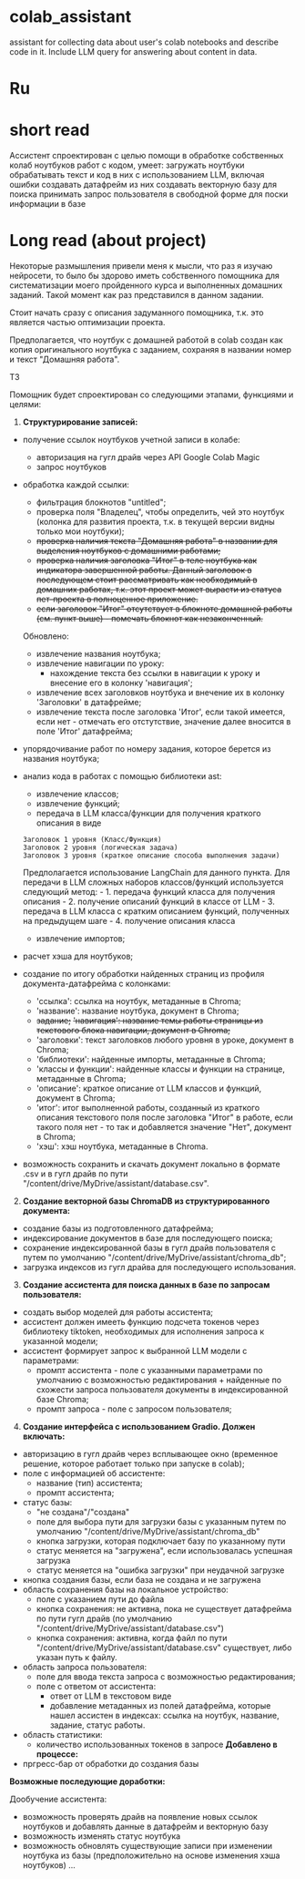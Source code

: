 # colab_assistant
assistant for collecting data about user's colab notebooks and describe code in it. Include LLM query for answering about content in data.

# Ru

# short read

Ассистент спроектирован с целью помощи в обработке собственных колаб ноутбуков работ с кодом, умеет:
    загружать ноутбуки
    обрабатывать текст и код в них с использованием LLM, включая ошибки 
    создавать датафрейм из них
    создавать векторную базу для поиска
    принимать запрос пользователя в свободной форме для поски информации в базе

# Long read (about project)

Некоторые размышления привели меня к мысли, что раз я изучаю нейросети, то было бы здорово иметь собственного помощника для систематизации моего пройденного курса и выполненных домашних заданий. Такой момент как раз представился в данном задании.

Стоит начать сразу с описания задуманного помощника, т.к. это является частью оптимизации проекта.

Предполагается, что ноутбук с домашней работой в colab создан как копия оригинального ноутбука с заданием, сохраняя в названии номер и текст "Домашняя работа".

ТЗ

Помощник будет спроектирован со следующими этапами, функциями и целями:

1) **Структурирование записей:**
- получение ссылок ноутбуков учетной записи в колабе:
    - авторизация на гугл драйв через API Google Colab Magic
    - запрос ноутбуков
- обработка каждой ссылки:
    - фильтрация блокнотов "untitled";
    - проверка поля "Владелец", чтобы определить, чей это ноутбук (колонка для развития проекта, т.к. в текущей версии видны только мои ноутбуки);
    - ~~проверка наличия текста "Домашняя работа" в названии  для выделения ноутбуков с домашними работами;~~
    - ~~проверка наличия заголовка "Итог" в теле ноутбука как индикатора завершенной работы. Данный заголовок в последующем стоит рассматривать как необходимый в домашних работах, т.к. этот проект может вырасти из статуса пет-проекта в полноценное приложение.~~
    - ~~если заголовок "Итог" отсутствует в блокноте домашней работы (см. пункт выше) - помечать блокнот как незаконченный.~~
    
    Обновлено:    
    - извлечение названия ноутбука;
    - извлечение навигации по уроку:
        - нахождение текста без ссылки в навигации к уроку и внесение его в колонку 'навигация';
    - извлечение всех заголовков ноутбука и внечение их в колонку 'Заголовки' в датафрейме;
    - извлечение текста после заголовка 'Итог', если такой имеется, если нет - отмечать его отстутствие, значение далее вносится в поле 'Итог' датафрейма;
   
- упорядочивание работ по номеру задания, которое берется из названия ноутбука;
- анализ кода в работах с помощью библиотеки ast:
    - извлечение классов;
    - извлечение функций;
    - передача в LLM класса/функции для получения краткого описания в виде
    ```
    Заголовок 1 уровня (Класс/Функция)
    Заголовок 2 уровня (логическая задача)
    Заголовок 3 уровня (краткое описание способа выполнения задачи)
    ```
     Предполагается использование LangChain для данного пункта.
     Для передачи в LLM сложных наборов классов/функций используется следующий метод:
        - 1. передача функций класса для получения описания
        - 2. получение описаний функций в классе от LLM
        - 3. передача в LLM класса с кратким описанием функций, полученных на предыдущем шаге
        - 4. получение описания класса
    - извлечение импортов;

- расчет хэша для ноутбуков;
- создание по итогу обработки найденных страниц из профиля документа-датафрейма с колонками:
    - 'ссылка': ссылка на ноутбук, метаданные в Chroma;
    - 'название': название ноутбука, документ в Chroma;
    - ~~задание;~~ ~~'навигация': название темы работы страницы из текстового блока навигации, документ в Chroma;~~
    - 'заголовки': текст заголовков любого уровня в уроке, документ в Chroma;
    - 'библиотеки': найденные импорты, метаданные в Chroma;
    - 'классы и функции': найденные классы и функции на странице, метаданные в Chroma;
    - 'описание': краткое описание от LLM классов и функций, документ в Chroma;
    - 'итог': итог выполненной работы, созданный из краткого описания текстового поля после заголовка "Итог" в работе, если такого поля нет - то так и добавляется значение "Нет", документ в Chroma;
    - 'хэш': хэш ноутбука, метаданные в Chroma.
- возможность сохранить и скачать документ локально в формате .csv и в гугл драйв по пути "/content/drive/MyDrive/assistant/database.csv".

2) **Создание векторной базы ChromaDB из структурированного документа:**
- создание базы из подготовленного датафрейма;
- индексирование документов в базе для последующего поиска;
- сохранение индексированной базы в гугл драйв пользователя с путем по умолчанию "/content/drive/MyDrive/assistant/chroma_db";
- загрузка индексов из гугл драйва для последующего использования.

3) **Создание ассистента для поиска данных в базе по запросам пользователя:**
- создать выбор моделей для работы ассистента;
- ассистент должен имееть функцию подсчета токенов через библиотеку tiktoken, необходимых для исполнения запроса к указанной модели;
- ассистент формирует запрос к выбранной LLM модели с параметрами:
    - промпт ассистента - поле с указанными параметрами по умолчанию с возможностью редактирования + найденные по схожести запроса пользователя документы в индексированной базе Chroma;
    - промпт запроса - поле с запросом пользователя;

4) **Создание интерфейса с использованием Gradio. Должен включать:**
- авторизацию в гугл драйв через всплывающее окно (временное решение, которое работает только при запуске в colab);
- поле с информацией об ассистенте:
    - название (тип) ассистента;
    - промпт ассистента;
- статус базы:
    - "не создана"/"создана"
    - поле для выбора пути для загрузки базы с указанным путем по умолчанию "/content/drive/MyDrive/assistant/chroma_db"
    - кнопка загрузки, которая подключает базу по указанному пути
    - статус меняется на "загружена", если использовалась успешная загрузка
    - статус меняется на "ошибка загрузки" при неудачной загрузке
- кнопка создания базы, если база не создана и не загружена
- область сохранения базы на локальное устройство:
    - поле с указанием пути до файла
    - кнопка сохранения: не активна, пока не существует датафрейма по пути гугл драйв (по умолчанию "/content/drive/MyDrive/assistant/database.csv")
    - кнопка сохранения: активна, когда файл по пути "/content/drive/MyDrive/assistant/database.csv" существует, либо указан путь к файлу.
- область запроса пользователя:
    - поле для ввода текста запроса с возможностью редактирования;
    - поле с ответом от ассистента:
        - ответ от LLM в текстовом виде
        - добавление метаданных из полей датафрейма, которые нашел ассистен в индексах: ссылка на ноутбук, название, задание, статус работы.
- область статистики:
    - количество использованных токенов в запросе
**Добавлено в процессе:**
- пргресс-бар от обработки до создания базы

**Возможные последующие доработки:**

Дообучение ассистента:
- возможность проверять драйв на появление новых ссылок ноутбуков и добавлять данные в датафрейм и векторную базу
- возможность изменять статус ноутбука
- возможность обновлять существующие записи при изменении ноутбука из базы (предположительно на основе изменения хэша ноутбуков)
    ...
